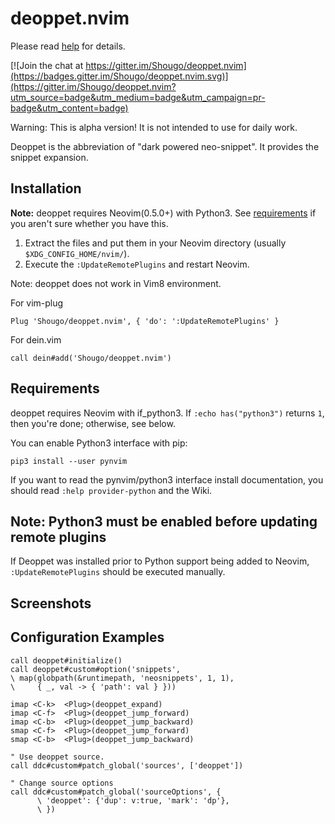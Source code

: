 # deoppet.nvim

Please read [help](doc/deoppet.txt) for details.

[![Join the chat at https://gitter.im/Shougo/deoppet.nvim](https://badges.gitter.im/Shougo/deoppet.nvim.svg)](https://gitter.im/Shougo/deoppet.nvim?utm_source=badge&utm_medium=badge&utm_campaign=pr-badge&utm_content=badge)

Warning: This is alpha version! It is not intended to use for daily work.

Deoppet is the abbreviation of "dark powered neo-snippet". It provides the
snippet expansion.

## Installation

**Note:** deoppet requires Neovim(0.5.0+) with Python3. See
[requirements](#requirements) if you aren't sure whether you have this.

1. Extract the files and put them in your Neovim directory (usually
   `$XDG_CONFIG_HOME/nvim/`).
2. Execute the `:UpdateRemotePlugins` and restart Neovim.

Note: deoppet does not work in Vim8 environment.

For vim-plug

```viml
Plug 'Shougo/deoppet.nvim', { 'do': ':UpdateRemotePlugins' }
```

For dein.vim

```viml
call dein#add('Shougo/deoppet.nvim')
```

## Requirements

deoppet requires Neovim with if\_python3. If `:echo has("python3")` returns `1`,
then you're done; otherwise, see below.

You can enable Python3 interface with pip:

    pip3 install --user pynvim

If you want to read the pynvim/python3 interface install documentation, you
should read `:help provider-python` and the Wiki.

## Note: Python3 must be enabled before updating remote plugins

If Deoppet was installed prior to Python support being added to Neovim,
`:UpdateRemotePlugins` should be executed manually.

## Screenshots

## Configuration Examples

```vim
call deoppet#initialize()
call deoppet#custom#option('snippets',
\ map(globpath(&runtimepath, 'neosnippets', 1, 1),
\     { _, val -> { 'path': val } }))

imap <C-k>  <Plug>(deoppet_expand)
imap <C-f>  <Plug>(deoppet_jump_forward)
imap <C-b>  <Plug>(deoppet_jump_backward)
smap <C-f>  <Plug>(deoppet_jump_forward)
smap <C-b>  <Plug>(deoppet_jump_backward)

" Use deoppet source.
call ddc#custom#patch_global('sources', ['deoppet'])

" Change source options
call ddc#custom#patch_global('sourceOptions', {
      \ 'deoppet': {'dup': v:true, 'mark': 'dp'},
      \ })
```
